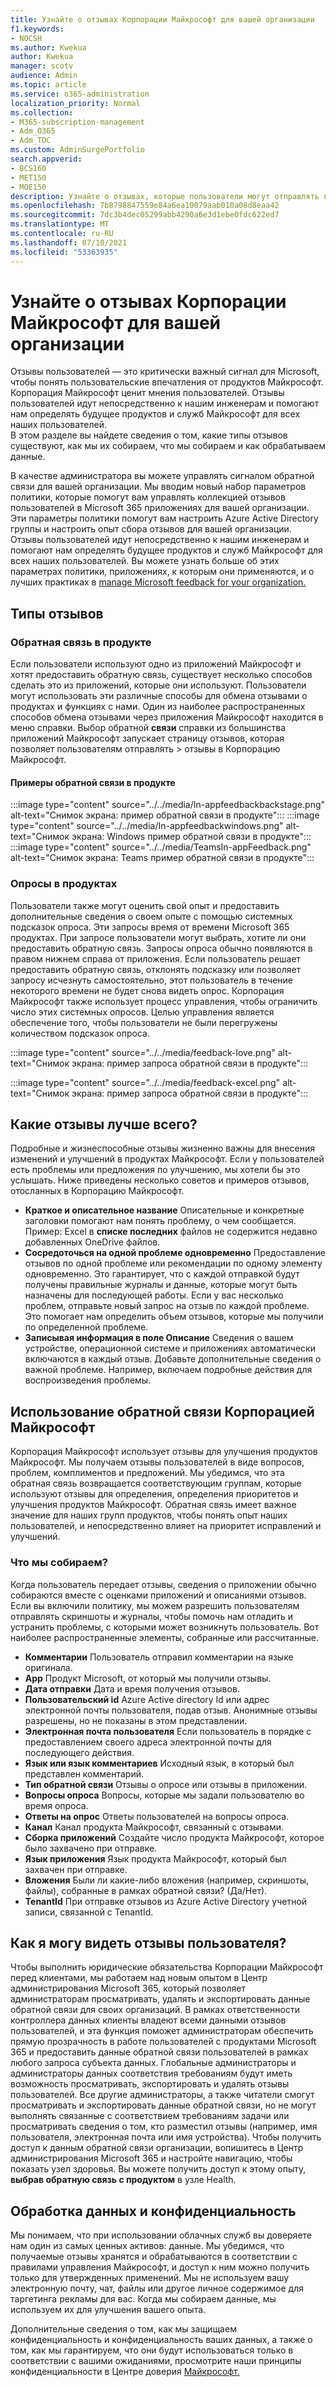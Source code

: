 ```yaml
---
title: Узнайте о отзывах Корпорации Майкрософт для вашей организации
f1.keywords:
- NOCSH
ms.author: Kwekua
author: Kwekua
manager: scotv
audience: Admin
ms.topic: article
ms.service: o365-administration
localization_priority: Normal
ms.collection:
- M365-subscription-management
- Adm_O365
- Adm_TOC
ms.custom: AdminSurgePortfolio
search.appverid:
- BCS160
- MET150
- MOE150
description: Узнайте о отзывах, которые пользователи могут отправлять в Корпорацию Майкрософт о продуктах Майкрософт.
ms.openlocfilehash: 7b8798847559e84a6ea10079aab010a08d8eaa42
ms.sourcegitcommit: 7dc3b4dec05299abb4290a6e3d1ebe0fdc622ed7
ms.translationtype: MT
ms.contentlocale: ru-RU
ms.lasthandoff: 07/10/2021
ms.locfileid: "53363935"
---
```

# <a name="learn-about-microsoft-feedback-for-your-organization"></a>Узнайте о отзывах Корпорации Майкрософт для вашей организации

Отзывы пользователей — это критически важный сигнал для Microsoft, чтобы понять пользовательские впечатления от продуктов Майкрософт. Корпорация Майкрософт ценит мнения пользователей. Отзывы пользователей идут непосредственно к нашим инженерам и помогают нам определять будущее продуктов и служб Майкрософт для всех наших пользователей.  
В этом разделе вы найдете сведения о том, какие типы отзывов существуют, как мы их собираем, что мы собираем и как обрабатываем данные.

В качестве администратора вы можете управлять сигналом обратной связи для вашей организации. Мы вводим новый набор параметров политики, которые помогут вам управлять коллекцией отзывов пользователей в Microsoft 365 приложениях для вашей организации. Эти параметры политики помогут вам настроить Azure Active Directory группы и настроить опыт сбора отзывов для вашей организации. Отзывы пользователей идут непосредственно к нашим инженерам и помогают нам определять будущее продуктов и служб Майкрософт для всех наших пользователей. Вы можете узнать больше об этих параметрах политики, приложениях, к которым они применяются, и о лучших практиках в [manage Microsoft feedback for your organization.](../manage/manage-feedback-ms-org.md)

## <a name="feedback-types"></a>Типы отзывов

### <a name="in-product-feedback"></a>Обратная связь в продукте

Если пользователи используют одно из приложений Майкрософт и хотят предоставить обратную связь, существует несколько способов сделать это из приложений, которые они используют. Пользователи могут использовать эти различные способы для обмена отзывами о продуктах и функциях с нами. Один из наиболее распространенных способов обмена отзывами через приложения Майкрософт находится в меню справки. Выбор обратной **связи** справки из большинства приложений Майкрософт запускает страницу отзывов, которая позволяет пользователям отправлять  >   отзывы в Корпорацию Майкрософт.

#### <a name="in-product-feedback-examples"></a>Примеры обратной связи в продукте

:::image type="content" source="../../media/In-appfeedbackbackstage.png" alt-text="Снимок экрана: пример обратной связи в продукте":::
:::image type="content" source="../../media/In-appfeedbackwindows.png" alt-text="Снимок экрана: Windows пример обратной связи в продукте":::
:::image type="content" source="../../media/TeamsIn-appFeedback.png" alt-text="Снимок экрана: Teams пример обратной связи в продукте":::

### <a name="in-product-surveys"></a>Опросы в продуктах

Пользователи также могут оценить свой опыт и предоставить дополнительные сведения о своем опыте с помощью системных подсказок опроса. Эти запросы время от времени Microsoft 365 продуктах. При запросе пользователи могут выбрать, хотите ли они предоставить обратную связь. Запросы опроса обычно появляются в правом нижнем справа от приложения. Если пользователь решает предоставить обратную связь, отклонять подсказку или позволяет запросу исчезнуть самостоятельно, этот пользователь в течение некоторого времени не будет снова видеть опрос. Корпорация Майкрософт также использует процесс управления, чтобы ограничить число этих системных опросов.  Целью управления является обеспечение того, чтобы пользователи не были перегружены количеством подсказок опроса.

:::image type="content" source="../../media/feedback-love.png" alt-text="Снимок экрана: пример запроса обратной связи в продукте":::

:::image type="content" source="../../media/feedback-excel.png" alt-text="Снимок экрана: пример запроса обратной связи в продукте":::

## <a name="what-kind-of-feedback-is-best"></a>Какие отзывы лучше всего?

Подробные и жизнеспособные отзывы жизненно важны для внесения изменений и улучшений в продуктах Майкрософт. Если у пользователей есть проблемы или предложения по улучшению, мы хотели бы это услышать. Ниже приведены несколько советов и примеров отзывов, отосланных в Корпорацию Майкрософт.

- **Краткое и описательное название**   Описательные и конкретные заголовки помогают нам понять проблему, о чем сообщается. Пример: Excel в **списке последних** файлов не содержится недавно добавленных OneDrive файлов.
- **Сосредоточься на одной проблеме одновременно**   Предоставление отзывов по одной проблеме или рекомендации по одному элементу одновременно. Это гарантирует, что с каждой отправкой будут получены правильные журналы и данные, которые могут быть назначены для последующей работы. Если у вас несколько проблем, отправьте новый запрос на отзыв по каждой проблеме. Это помогает нам определить объем отзывов, которые мы получили по определенной проблеме.
- **Записывая информация в поле Описание**   Сведения о вашем устройстве, операционной системе и приложениях автоматически включаются в каждый отзыв. Добавьте дополнительные сведения о важной проблеме. Например, включаем подробные действия для воспроизведения проблемы.

## <a name="how-microsoft-uses-feedback"></a>Использование обратной связи Корпорацией Майкрософт

Корпорация Майкрософт использует отзывы для улучшения продуктов Майкрософт. Мы получаем отзывы пользователей в виде вопросов, проблем, комплиментов и предложений. Мы убедимся, что эта обратная связь возвращается соответствующим группам, которые используют отзывы для определения, определения приоритетов и улучшения продуктов Майкрософт. Обратная связь имеет важное значение для наших групп продуктов, чтобы понять опыт наших пользователей, и непосредственно влияет на приоритет исправлений и улучшений.

### <a name="what-do-we-collect"></a>Что мы собираем?

Когда пользователь передает отзывы, сведения о приложении обычно собираются вместе с оценками приложений и описаниями отзывов.  Если вы включили политику, мы можем разрешить пользователям отправлять скриншоты и журналы, чтобы помочь нам отладить и устранить проблемы, с которыми может возникнуть пользователь. Вот наиболее распространенные элементы, собранные или рассчитанные.

- **Комментарии**   Пользователь отправил комментарии на языке оригинала.
- **App**   Продукт Microsoft, от который мы получили отзывы.
- **Дата отправки**   Дата и время получения отзывов.
- **Пользовательский id**   Azure Active directory Id или адрес электронной почты пользователя, подав отзыв. Анонимные отзывы разрешены, но не показаны в этом представлении.
- **Электронная почта пользователя**   Если пользователь в порядке с предоставлением своего адреса электронной почты для последующего действия.
- **Язык или язык комментариев**   Исходный язык, в который был представлен комментарий.
- **Тип обратной связи**   Отзывы о опросе или отзывы в приложении.
- **Вопросы опроса**   Вопросы, которые мы задали пользователю во время опроса.
- **Ответы на опрос**   Ответы пользователей на вопросы опроса.
- **Канал**   Канал продукта Майкрософт, связанный с отзывами.
- **Сборка приложений**   Создайте число продукта Майкрософт, которое было захвачено при отправке.
- **Язык приложения**   Язык продукта Майкрософт, который был захвачен при отправке.
- **Вложения**   Были ли какие-либо вложения (например, скриншоты, файлы), собранные в рамках обратной связи? (Да/Нет).
- **TenantId**   При отправке отзывов из Azure Active Directory учетной записи, связанной с TenantId.

## <a name="how-can-i-see-my-users-feedback"></a>Как я могу видеть отзывы пользователя?

Чтобы выполнить юридические обязательства Корпорации Майкрософт перед клиентами, мы работаем над новым опытом в Центр администрирования Microsoft 365, который позволяет администраторам просматривать, удалять и экспортировать данные обратной связи для своих организаций. В рамках ответственности контроллера данных клиенты владеют всеми данными отзывов пользователей, и эта функция поможет администраторам обеспечить прямую прозрачность в работе пользователей с продуктами Microsoft 365 и предоставить данные обратной связи пользователей в рамках любого запроса субъекта данных. Глобальные администраторы и администраторы данных соответствия требованиям будут иметь возможность просматривать, экспортировать и удалять отзывы пользователей. Все другие администраторы, а также читатели смогут просматривать и экспортировать данные обратной связи, но не могут выполнять связанные с соответствием требованиям задачи или просматривать сведения о том, кто разместил отзывы (например, имя пользователя, электронная почта или имя устройства). Чтобы получить доступ к данным обратной связи организации, вопишитесь в Центр администрирования Microsoft 365 и настройте навигацию, чтобы показать узел здоровья. Вы можете получить доступ к этому опыту, **выбрав обратную связь с продуктом** в узле Health.

## <a name="data-handling-and-privacy"></a>Обработка данных и конфиденциальность

Мы понимаем, что при использовании облачных служб вы доверяете нам один из самых ценных активов: данные. Мы убедимся, что получаемые отзывы хранятся и обрабатываются в соответствии с правилами управления Майкрософт, и доступ к ним можно получить только для утвержденных применений. Мы не используем вашу электронную почту, чат, файлы или другое личное содержимое для таргетинга рекламы для вас. Когда мы собираем данные, мы используем их для улучшения вашего опыта.

Дополнительные сведения о том, как мы защищаем конфиденциальность и конфиденциальность ваших данных, а также о том, как мы гарантируем, что они будут использоваться только в соответствии с вашими ожиданиями, просмотрите наши принципы конфиденциальности в Центре доверия [Майкрософт.](https://www.microsoft.com/trust-center/privacy)
